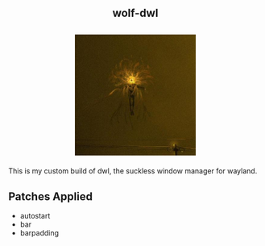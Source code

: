 <h2 align="center">wolf-dwl </h2>

<h2 align="center">
    <img src="./res/ulfurloyd.jpg" width="240" alt="ulfurloyd" /> <br />
</h2>

This is my custom build of dwl, the suckless window manager for wayland.

## Patches Applied
- autostart
- bar
- barpadding
